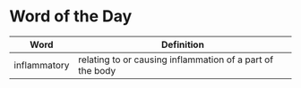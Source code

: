 # Word of the Day

|Word|Definition|
|---|---|
|inflammatory|relating to or causing inflammation of a part of the body|